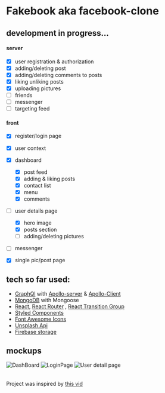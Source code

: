 
# Fakebook aka facebook-clone
## development in progress...
#### server
  - [x] user registration & authorization
  - [x] adding/deleting post
  - [x] adding/deleting comments to posts
  - [x] liking unliking posts
  - [x] uploading pictures 
  - [ ] friends
  - [ ] messenger
  - [ ] targeting feed
#### front
- [x] register/login page
- [x] user context
- [x] dashboard
  - [x] post feed
  - [x] adding & liking posts
  - [x] contact list
  - [x] menu
  - [x] comments
- [ ] user details page
  - [x] hero image
  - [x] posts section
  - [ ] adding/deleting pictures
- [ ] messenger
- [x] single pic/post page 


## tech so far used:
* [GraphQl](https://graphql.org/) with [Apollo-server](https://www.apollographql.com/docs/apollo-server/) & [Apollo-Client](https://www.apollographql.com/docs/react/)
* [MongoDB](https://www.mongodb.com/) with Mongoose
* [React](https://en.reactjs.org/), [React Router](https://reactrouter.com/) , [React Transition Group](http://reactcommunity.org/react-transition-group/)
* [Styled Components](https://styled-components.com/)
* [Font Awesome Icons](https://fontawesome.com/)
* [Unsplash Api](https://unsplash.com/)
* [Firebase storage](https://firebase.google.com/docs/storage)

## mockups
![DashBoard](https://user-images.githubusercontent.com/46058997/98292438-ff1f2800-1fac-11eb-9228-25f58f434b87.png)
![LoginPage](https://user-images.githubusercontent.com/46058997/98442023-72867e00-2102-11eb-9a7b-8b39859dc1c6.png)
![User detail page](https://user-images.githubusercontent.com/46058997/99118583-1b981180-25f8-11eb-8136-69ca38facef4.png)



######
Project was inspired by [this vid](https://www.youtube.com/watch?v=n1mdAPFq2Os&list=PLQ6_tJw-XJx3k25CWH3BKeWj48n7ExZFM&index=1&t=5759s)
